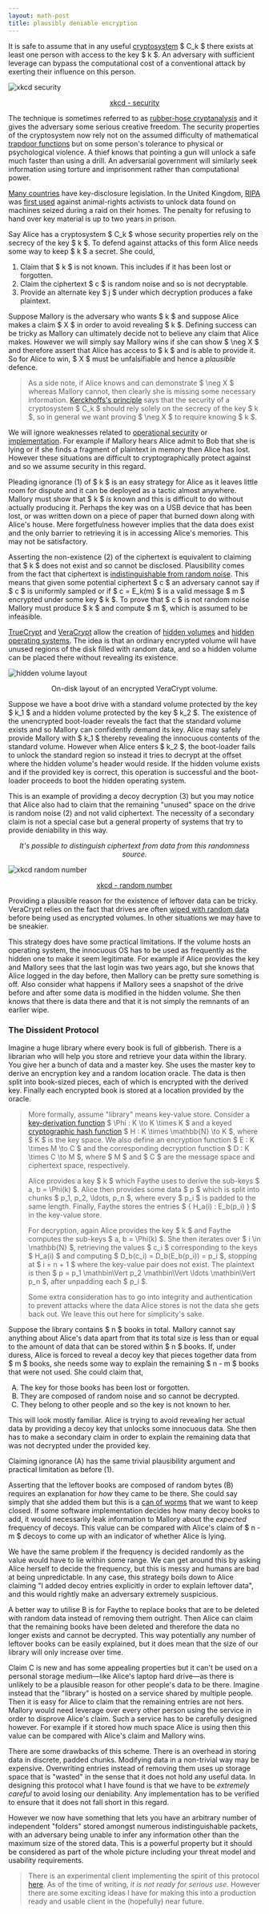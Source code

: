 ```yaml
---
layout: math-post
title: plausibly deniable encryption
---
```


It is safe to assume that in any useful [cryptosystem](https://en.wikipedia.org/wiki/Cryptosystem) $ C_k $ there exists at least one person with access to the key $ k $. An adversary with sufficient leverage can bypass the computational cost of a conventional attack by exerting their influence on this person.

<div class="image">
<img src="/assets/images/xkcd-security.png" alt="xkcd security" class="center" />
<center><p><a href="https://xkcd.com/538/">xkcd - security</a></p></center>
</div>

The technique is sometimes referred to as [rubber-hose cryptanalysis](https://en.wikipedia.org/wiki/Rubber-hose_cryptanalysis) and it gives the adversary some serious creative freedom. The security properties of the cryptosystem now rely not on the assumed difficulty of mathematical [trapdoor functions](https://en.wikipedia.org/wiki/Trapdoor_function) but on some person's tolerance to physical or psychological violence. A thief knows that pointing a gun will unlock a safe much faster than using a drill. An adversarial government will similarly seek information using torture and imprisonment rather than computational power.

[Many countries](https://en.wikipedia.org/wiki/Key_disclosure_law#Legislation_by_nation) have key-disclosure legislation. In the United Kingdom, [RIPA](https://en.wikipedia.org/wiki/Regulation_of_Investigatory_Powers_Act_2000) was [first used](http://news.bbc.co.uk/1/hi/technology/7102180.stm) against animal-rights activists to unlock data found on machines seized during a raid on their homes. The penalty for refusing to hand over key material is up to two years in prison.

Say Alice has a cryptosystem $ C_k $ whose security properties rely on the secrecy of the key $ k $. To defend against attacks of this form Alice needs some way to keep $ k $ a secret. She could,

1. Claim that $ k $ is not known. This includes if it has been lost or forgotten.
2. Claim the ciphertext $ c $ is random noise and so is not decryptable.
3. Provide an alternate key $ j $ under which decryption produces a fake plaintext.

Suppose Mallory is the adversary who wants $ k $ and suppose Alice makes a claim $ X $ in order to avoid revealing $ k $. Defining success can be tricky as Mallory can ultimately decide not to believe any claim that Alice makes. However we will simply say Mallory wins if she can show $ \neg X $ and therefore assert that Alice has access to $ k $ and is able to provide it. So for Alice to win, $ X $ must be unfalsifiable and hence a _plausible_ defence.

> As a side note, if Alice knows and can demonstrate $ \neg X $ whereas Mallory cannot, then clearly she is missing some necessary information. [Kerckhoffs's principle](https://en.wikipedia.org/wiki/Kerckhoffs%27s_principle) says that the security of a cryptosystem $ C_k $ should rely solely on the secrecy of the key $ k $, so in general we want proving $ \neg X $ to require knowing $ k $.

We will ignore weaknesses related to [operational security](https://en.wikipedia.org/wiki/Operations_security) or [implementation](https://en.wikipedia.org/wiki/Vulnerability_(computing)). For example if Mallory hears Alice admit to Bob that she is lying or if she finds a fragment of plaintext in memory then Alice has lost. However these situations are difficult to cryptographically protect against and so we assume security in this regard.

Pleading ignorance (1) of $ k $ is an easy strategy for Alice as it leaves little room for dispute and it can be deployed as a tactic almost anywhere. Mallory must show that $ k $ _is_ known and this is difficult to do without actually producing it. Perhaps the key was on a USB device that has been lost, or was written down on a piece of paper that burned down along with Alice's house. Mere forgetfulness however implies that the data does exist and the only barrier to retrieving it is in accessing Alice's memories. This may not be satisfactory.

Asserting the non-existence (2) of the ciphertext is equivalent to claiming that $ k $ does not exist and so cannot be disclosed. Plausibility comes from the fact that ciphertext is [indistinguishable from random noise](https://en.wikipedia.org/wiki/Ciphertext_indistinguishability). This means that given some potential ciphertext $ c $ an adversary cannot say if $ c $ is uniformly sampled or if $ c = E_k(m) $ is a valid message $ m $ encrypted under some key $ k $. To prove that $ c $ is not random noise Mallory must produce $ k $ and compute $ m $, which is assumed to be infeasible.

[TrueCrypt](https://en.wikipedia.org/wiki/TrueCrypt#Plausible_deniability) and [VeraCrypt](https://en.wikipedia.org/wiki/VeraCrypt#Plausible_deniability) allow the creation of [hidden volumes](https://www.veracrypt.fr/en/Hidden%20Volume.html) and [hidden operating systems](https://www.veracrypt.fr/en/VeraCrypt%20Hidden%20Operating%20System.html). The idea is that an ordinary encrypted volume will have unused regions of the disk filled with random data, and so a hidden volume can be placed there without revealing its existence.

<div class="image">
<img src="/assets/images/hidden_volume_layout.png" alt="hidden volume layout" class="center" />
<center><p>On-disk layout of an encrypted VeraCrypt volume.</p></center>
</div>

Suppose we have a boot drive with a standard volume protected by the key $ k_1 $ and a hidden volume protected by the key $ k_2 $. The existence of the unencrypted boot-loader reveals the fact that the standard volume exists and so Mallory can confidently demand its key. Alice may safely provide Mallory with $ k_1 $ thereby revealing the innocuous contents of the standard volume. However when Alice enters $ k_2 $, the boot-loader fails to unlock the standard region so instead it tries to decrypt at the offset where the hidden volume's header would reside. If the hidden volume exists and if the provided key is correct, this operation is successful and the boot-loader proceeds to boot the hidden operating system.

This is an example of providing a decoy decryption (3) but you may notice that Alice also had to claim that the remaining "unused" space on the drive is random noise (2) and not valid ciphertext. The necessity of a secondary claim is not a special case but a general property of systems that try to provide deniability in this way.

<div class="image">
<center><p><em>It's possible to distinguish ciphertext from data from this randomness source.</em></p></center>
<img src="/assets/images/xkcd-random-number.png" alt="xkcd random number" class="center" />
<center><p><a href="https://xkcd.com/221/">xkcd - random number</a></p></center>
</div>

Providing a plausible reason for the existence of leftover data can be tricky. VeraCrypt relies on the fact that drives are often [wiped with random data](https://wiki.archlinux.org/index.php/Disk_encryption#Preparing_the_disk) before being used as encrypted volumes. In other situations we may have to be sneakier.

This strategy does have some practical limitations. If the volume hosts an operating system, the innocuous OS has to be used as frequently as the hidden one to make it seem legitimate. For example if Alice provides the key and Mallory sees that the last login was two years ago, but she knows that Alice logged in the day before, then Mallory can be pretty sure something is off. Also consider what happens if Mallory sees a snapshot of the drive before and after some data is modified in the hidden volume. She then knows that there is data there and that it is not simply the remnants of an earlier wipe.

### The Dissident Protocol

Imagine a huge library where every book is full of gibberish. There is a librarian who will help you store and retrieve your data within the library. You give her a bunch of data and a master key. She uses the master key to derive an encryption key and a random location oracle. The data is then split into book-sized pieces, each of which is encrypted with the derived key. Finally each encrypted book is stored at a location provided by the oracle.

> More formally, assume "library" means key-value store. Consider a [key-derivation function](https://en.wikipedia.org/wiki/Key_derivation_function) $ \Phi : K \to K \times K $ and a keyed [cryptographic hash function](https://en.wikipedia.org/wiki/Cryptographic_hash_function) $ H : K \times \mathbb{N} \to K $, where $ K $ is the key space. We also define an encryption function $ E : K \times M \to C $ and the corresponding decryption function $ D : K \times C \to M $, where $ M $ and $ C $ are the message space and ciphertext space, respectively.
> 
> Alice provides a key $ k $ which Faythe uses to derive the sub-keys $ a, b = \Phi(k) $. Alice then provides some data $ p $ which is split into chunks $ p_1, p_2, \ldots, p_n $, where every $ p_i $ is padded to the same length. Finally, Faythe stores the entries $ \{ H_a(i) : E_b(p_i) \} $ in the key-value store.
> 
> For decryption, again Alice provides the key $ k $ and Faythe computes the sub-keys $ a, b = \Phi(k) $. She then iterates over $ i \in \mathbb{N} $, retrieving the values $ c_i $ corresponding to the keys $ H_a(i) $ and computing $ D_b(c_i) = D_b(E_b(p_i)) = p_i $, stopping at $ i = n + 1 $ where the key-value pair does not exist. The plaintext is then $ p = p_1 \mathbin\Vert p_2 \mathbin\Vert \ldots \mathbin\Vert p_n $, after unpadding each $ p_i $.
>
> Some extra consideration has to go into integrity and authentication to prevent attacks where the data Alice stores is not the data she gets back out. We leave this out here for simplicity's sake.

Suppose the library contains $ n $ books in total. Mallory cannot say anything about Alice's data apart from that its total size is less than or equal to the amount of data that can be stored within $ n $ books. If, under duress, Alice is forced to reveal a decoy key that pieces together data from $ m $ books, she needs some way to explain the remaining $ n - m $ books that were not used. She could claim that,

<ol type="A">
<li>The key for those books has been lost or forgotten.</li>
<li>They are composed of random noise and so cannot be decrypted.</li>
<li>They belong to other people and so the key is not known to her.</li>
</ol>

This will look mostly familiar. Alice is trying to avoid revealing her actual data by providing a decoy key that unlocks some innocuous data. She then has to make a secondary claim in order to explain the remaining data that was not decrypted under the provided key.

Claiming ignorance (A) has the same trivial plausibility argument and practical limitation as before (1).

Asserting that the leftover books are composed of random bytes (B) requires an explanation for _how_ they came to be there. She could say simply that she added them but this is a [can of worms](https://en.wiktionary.org/wiki/can_of_worms) that we want to keep closed. If some software implementation decides how many decoy books to add, it would necessarily leak information to Mallory about the _expected_ frequency of decoys. This value can be compared with Alice's claim of $ n - m $ decoys to come up with an indicator of whether Alice is lying.

We have the same problem if the frequency is decided randomly as the value would have to lie within some range. We can get around this by asking Alice herself to decide the frequency, but this is messy and humans are bad at being unpredictable. In any case, this strategy boils down to Alice claiming "I added decoy entries explicitly in order to explain leftover data", and this would rightly make an adversary extremely suspicious.

A better way to utilise B is for Faythe to replace books that are to be deleted with random data instead of removing them outright. Then Alice can claim that the remaining books have been deleted and therefore the data no longer exists and cannot be decrypted. This way potentially any number of leftover books can be easily explained, but it does mean that the size of our library will only increase over time.

Claim C is new and has some appealing properties but it can't be used on a personal storage medium—like Alice's laptop hard drive—as there is unlikely to be a plausible reason for other people's data to be there. Imagine instead that the "library" is hosted on a service shared by multiple people. Then it is easy for Alice to claim that the remaining entries are not hers. Mallory would need leverage over every other person using the service in order to disprove Alice's claim. Such a service has to be carefully designed however. For example if it stored how much space Alice is using then this value can be compared with Alice's claim and Mallory wins.

There are some drawbacks of this scheme. There is an overhead in storing data in discrete, padded chunks. Modifying data in a non-trivial way may be expensive. Overwriting entries instead of removing them uses up storage space that is "wasted" in the sense that it does not hold any useful data. In designing this protocol what I have found is that we have to be _extremely careful_ to avoid losing our deniability. Any implementation has to be verified to ensure that it does not fall short in this regard.

However we now have something that lets you have an arbitrary number of independent "folders" stored amongst numerous indistinguishable packets, with an adversary being unable to infer any information other than the maximum size of the stored data. This is a powerful property but it should be considered as part of the whole picture including your threat model and usability requirements.

> There is an experimental client implementing the spirit of this protocol [here](https://github.com/awnumar/gravity). As of the time of writing, _it is not ready for serious use_. However there are some exciting ideas I have for making this into a production ready and usable client in the (hopefully) near future.
